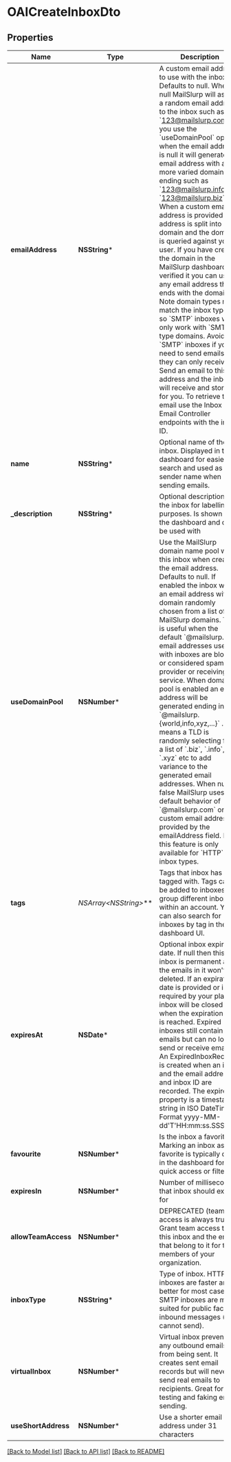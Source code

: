 # OAICreateInboxDto

## Properties
Name | Type | Description | Notes
------------ | ------------- | ------------- | -------------
**emailAddress** | **NSString*** | A custom email address to use with the inbox. Defaults to null. When null MailSlurp will assign a random email address to the inbox such as &#x60;123@mailslurp.com&#x60;. If you use the &#x60;useDomainPool&#x60; option when the email address is null it will generate an email address with a more varied domain ending such as &#x60;123@mailslurp.info&#x60; or &#x60;123@mailslurp.biz&#x60;. When a custom email address is provided the address is split into a domain and the domain is queried against your user. If you have created the domain in the MailSlurp dashboard and verified it you can use any email address that ends with the domain. Note domain types must match the inbox type - so &#x60;SMTP&#x60; inboxes will only work with &#x60;SMTP&#x60; type domains. Avoid &#x60;SMTP&#x60; inboxes if you need to send emails as they can only receive. Send an email to this address and the inbox will receive and store it for you. To retrieve the email use the Inbox and Email Controller endpoints with the inbox ID. | [optional] 
**name** | **NSString*** | Optional name of the inbox. Displayed in the dashboard for easier search and used as the sender name when sending emails. | [optional] 
**_description** | **NSString*** | Optional description of the inbox for labelling purposes. Is shown in the dashboard and can be used with | [optional] 
**useDomainPool** | **NSNumber*** | Use the MailSlurp domain name pool with this inbox when creating the email address. Defaults to null. If enabled the inbox will be an email address with a domain randomly chosen from a list of the MailSlurp domains. This is useful when the default &#x60;@mailslurp.com&#x60; email addresses used with inboxes are blocked or considered spam by a provider or receiving service. When domain pool is enabled an email address will be generated ending in &#x60;@mailslurp.{world,info,xyz,...}&#x60; . This means a TLD is randomly selecting from a list of &#x60;.biz&#x60;, &#x60;.info&#x60;, &#x60;.xyz&#x60; etc to add variance to the generated email addresses. When null or false MailSlurp uses the default behavior of &#x60;@mailslurp.com&#x60; or custom email address provided by the emailAddress field. Note this feature is only available for &#x60;HTTP&#x60; inbox types. | [optional] 
**tags** | **NSArray&lt;NSString*&gt;*** | Tags that inbox has been tagged with. Tags can be added to inboxes to group different inboxes within an account. You can also search for inboxes by tag in the dashboard UI. | [optional] 
**expiresAt** | **NSDate*** | Optional inbox expiration date. If null then this inbox is permanent and the emails in it won&#39;t be deleted. If an expiration date is provided or is required by your plan the inbox will be closed when the expiration time is reached. Expired inboxes still contain their emails but can no longer send or receive emails. An ExpiredInboxRecord is created when an inbox and the email address and inbox ID are recorded. The expiresAt property is a timestamp string in ISO DateTime Format yyyy-MM-dd&#39;T&#39;HH:mm:ss.SSSXXX. | [optional] 
**favourite** | **NSNumber*** | Is the inbox a favorite. Marking an inbox as a favorite is typically done in the dashboard for quick access or filtering | [optional] 
**expiresIn** | **NSNumber*** | Number of milliseconds that inbox should exist for | [optional] 
**allowTeamAccess** | **NSNumber*** | DEPRECATED (team access is always true). Grant team access to this inbox and the emails that belong to it for team members of your organization. | [optional] 
**inboxType** | **NSString*** | Type of inbox. HTTP inboxes are faster and better for most cases. SMTP inboxes are more suited for public facing inbound messages (but cannot send). | [optional] 
**virtualInbox** | **NSNumber*** | Virtual inbox prevents any outbound emails from being sent. It creates sent email records but will never send real emails to recipients. Great for testing and faking email sending. | [optional] 
**useShortAddress** | **NSNumber*** | Use a shorter email address under 31 characters | [optional] 

[[Back to Model list]](../README#documentation-for-models) [[Back to API list]](../README#documentation-for-api-endpoints) [[Back to README]](../README)


